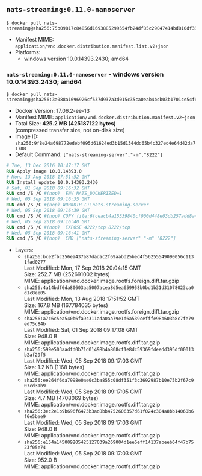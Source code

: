 ## `nats-streaming:0.11.0-nanoserver`

```console
$ docker pull nats-streaming@sha256:75b09817c84856d1693885299554fb24df85c29047414bd810df3324a4a9713e
```

-	Manifest MIME: `application/vnd.docker.distribution.manifest.list.v2+json`
-	Platforms:
	-	windows version 10.0.14393.2430; amd64

### `nats-streaming:0.11.0-nanoserver` - windows version 10.0.14393.2430; amd64

```console
$ docker pull nats-streaming@sha256:3a088a1696926cf537d937a3d015c35ca0eab4bdb03b1701ce54f62789945a1f
```

-	Docker Version: 17.06.2-ee-13
-	Manifest MIME: `application/vnd.docker.distribution.manifest.v2+json`
-	Total Size: **425.2 MB (425187122 bytes)**  
	(compressed transfer size, not on-disk size)
-	Image ID: `sha256:9f8e24a698772edebf095d61624ed3b15d1344dd65b4c327ed4e64d42da71788`
-	Default Command: `["nats-streaming-server","-m","8222"]`

```dockerfile
# Tue, 13 Dec 2016 10:47:17 GMT
RUN Apply image 10.0.14393.0
# Mon, 13 Aug 2018 17:51:52 GMT
RUN Install update 10.0.14393.2430
# Sat, 01 Sep 2018 09:16:32 GMT
RUN cmd /S /C #(nop)  ENV NATS_DOCKERIZED=1
# Wed, 05 Sep 2018 09:16:35 GMT
RUN cmd /S /C #(nop) WORKDIR C:\nats-streaming-server
# Wed, 05 Sep 2018 09:16:39 GMT
RUN cmd /S /C #(nop) COPY file:6fceacb4a15339840cf000d448e03db257add8a4e5daf67cfcafa881a6bcc60e in nats-streaming-server.exe 
# Wed, 05 Sep 2018 09:16:40 GMT
RUN cmd /S /C #(nop)  EXPOSE 4222/tcp 8222/tcp
# Wed, 05 Sep 2018 09:16:41 GMT
RUN cmd /S /C #(nop)  CMD ["nats-streaming-server" "-m" "8222"]
```

-	Layers:
	-	`sha256:bce2fbc256ea437a87dadac2f69aabd25bed4f56255549090056c1131fad0277`  
		Last Modified: Mon, 17 Sep 2018 20:04:15 GMT  
		Size: 252.7 MB (252691002 bytes)  
		MIME: application/vnd.docker.image.rootfs.foreign.diff.tar.gzip
	-	`sha256:4a14bdf6da80603aa5007acea8d5ea659958b0bd1b31d31078023ca0d1c8ee05`  
		Last Modified: Mon, 13 Aug 2018 17:51:52 GMT  
		Size: 167.8 MB (167784035 bytes)  
		MIME: application/vnd.docker.image.rootfs.foreign.diff.tar.gzip
	-	`sha256:a7c6c5ea540b6fa9c311ada0aa79e1d6a539cefffe98b603b8c7fe79ed75c84b`  
		Last Modified: Sat, 01 Sep 2018 09:17:08 GMT  
		Size: 948.0 B  
		MIME: application/vnd.docker.image.rootfs.diff.tar.gzip
	-	`sha256:599e503aadfd0b71d01498b4a808cf1e8dc59369fdeedd395df00013b2af29f5`  
		Last Modified: Wed, 05 Sep 2018 09:17:03 GMT  
		Size: 1.2 KB (1168 bytes)  
		MIME: application/vnd.docker.image.rootfs.diff.tar.gzip
	-	`sha256:ee264f6da7998e0ae0c3ba855c08df351f3c3692987b10e75b2f67c907cd31b9`  
		Last Modified: Wed, 05 Sep 2018 09:17:05 GMT  
		Size: 4.7 MB (4708069 bytes)  
		MIME: application/vnd.docker.image.rootfs.diff.tar.gzip
	-	`sha256:3ec2e1b9b696f6473b3ad8bb4752606357d61f024c304a8bb14060b6f6e5bae9`  
		Last Modified: Wed, 05 Sep 2018 09:17:03 GMT  
		Size: 948.0 B  
		MIME: application/vnd.docker.image.rootfs.diff.tar.gzip
	-	`sha256:e154a145009205425127039a269004d1ee6eff14137abeeb64f47b7523f05e74`  
		Last Modified: Wed, 05 Sep 2018 09:17:03 GMT  
		Size: 952.0 B  
		MIME: application/vnd.docker.image.rootfs.diff.tar.gzip
